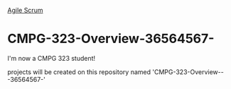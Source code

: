 [Agile   Scrum](https://github.com/peacetheboy/CMPG-323-Overview-36564567-/assets/90477030/85e41ea9-2d31-4775-b2fb-2f9eaa1426b3)
# CMPG-323-Overview-36564567-
I'm now a CMPG 323 student!

projects will be created on this repository named 'CMPG-323-Overview---36564567-'
